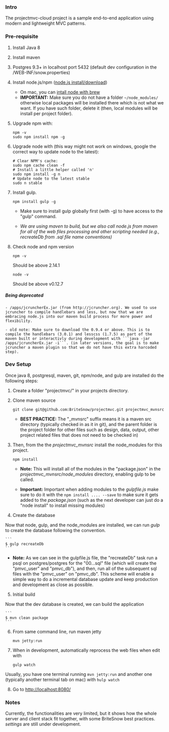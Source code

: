 ### Intro

The projectmvc-cloud project is a sample end-to-end application using modern and lightweight MVC patterns. 

### Pre-requisite

1. Install Java 8

2. Install maven

3. Postgres 9.3+ in localhost port 5432 (default dev configuration in the /WEB-INF/snow.properties)

4. Install node.js/npm ([node.js install/download](https://nodejs.org/en/download/))
    - On mac, you can [intall node with brew](http://blog.teamtreehouse.com/install-node-js-npm-mac)
    - __IMPORTANT:__ Make sure you do not have a folder ```~/node_modules/``` otherwise local packages will be installed there which is not what we want. If you have such folder, delete it (then, local modules will be install per project folder).

5. Upgrade npm with: 

    ```
    npm -v
    sudo npm install npm -g
    ```

6. Upgrade node with (this way might not work on windows, google the correct way to update node to the latest): 

    ```
    # Clear NPM's cache:
    sudo npm cache clean -f 
    # Install a little helper called 'n'
    sudo npm install -g n   
    # Update node to the latest stable
    sudo n stable
    ```

7. Install gulp. 

    ```
    npm install gulp -g
    ```

    - Make sure to install gulp globally first (with -g) to have access to the "gulp" command.

    - _We are using maven to build, but we also call node.js from maven for all of the web files processing and other scripting needed (e.g., recreateDb from .sql file name conventions)_

8. Check node and npm version 


    ```
    npm -v
    ```

    Should be above 2.14.1

    ```    
    node -v
    ```
    
    Should be above v0.12.7

##### Being deprecated

    - /apps/jcruncherEx.jar (from http://jcruncher.org). We used to use jcruncher to compile handlebars and less, but now that we are embracing node.js into our maven build process for more power and flexibility.

    - old note: Make sure to download the 0.9.4 or above. This is to compile the handlebars (3.0.1) and lesscss (1.7.5) as part of the maven built or interactivly during development with ```java -jar /apps/jcruncherEx.jar -i```. (in later versions, the goal is to make jcruncher a maven plugin so that we do not have this extra harcoded step).


### Dev Setup

Once java 8, postgresql, maven, git, npm/node, and gulp are installed do the following steps: 

1. Create a folder "projectmvc/" in your projects directory. 

2. Clone maven source 

    ```
    git clone git@github.com:BriteSnow/projectmvc.git projectmvc_mvnsrc
    ```

   - __BEST PRACTICE:__ The "_mvnsrc" suffix means it is a maven src directory (typically checked in as it in git), and the parent folder is the project folder for other files such as design, data, output, other project related files that does not need to be checked in)

3. Then, from the the *projectmvc_mvnsrc* install the node_modules for this project.

    ```
    npm install
    ```

    - __Note:__ This will install all of the modules in the "package.json" in the *projectmvc_mvnsrc/node_modules* directory, enabling gulp to be called.

    - __Important:__ Important when adding modules to the *gulpfile.js* make sure to do it with the ```npm install .... --save``` to make sure it gets added to the *package.json* (such as the next developer can just do a "node install" to install missing modules)

4. Create the database 

  Now that node, gulp, and the node_modules are installed, we can run *gulp* to create the database following the convention. 

    ```
    $ gulp recreateDb
    ```

  - __Note:__ As we can see in the gulpfile.js file, the "recreateDb" task run a psql on postgres/postgres for the "00...sql" file (which will create the "pmvc_user" and "pmvc_db"), and then, run all of the subsequent sql files with the "pmvc_user" on "pmvc_db". This scheme will enable a simple way to do a incremental database update and keep production and development as close as possible.

5. Initial build

  Now that the dev database is created, we can build the application

    ```
    $ mvn clean package
    ```

6. From same command line, run maven jetty

    ```
    mvn jetty:run
    ```

7. When in development, automatically reprocess the web files when edit with 

    ```
    gulp watch
    ```

Usually, you have one terminal running ```mvn jetty:run``` and another one (typically another terminal tab on mac) with ```hulp watch```

8. Go to [http://localhost:8080/](http://localhost:8080/)

### Notes

Currently, the functionalities are very limited, but it shows how the whole server and client stack fit together, with some BriteSnow best practices. *settings* are still under development. 


